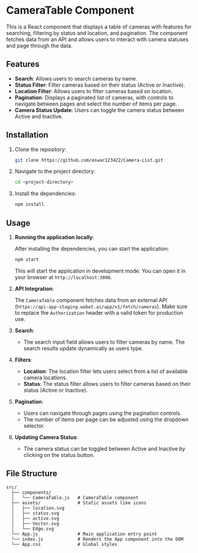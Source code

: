 # CameraTable Component

This is a React component that displays a table of cameras with features for searching, filtering by status and location, and pagination. The component fetches data from an API and allows users to interact with camera statuses and page through the data.

## Features
- **Search**: Allows users to search cameras by name.
- **Status Filter**: Filter cameras based on their status (Active or Inactive).
- **Location Filter**: Allows users to filter cameras based on location.
- **Pagination**: Displays a paginated list of cameras, with controls to navigate between pages and select the number of items per page.
- **Camera Status Update**: Users can toggle the camera status between Active and Inactive.

## Installation

1. Clone the repository:

    ```bash
    git clone https://github.com/eswar123422/Camera-List.git
    ```

2. Navigate to the project directory:

    ```bash
    cd <project-directory>
    ```

3. Install the dependencies:

    ```bash
    npm install
    ```

## Usage

1. **Running the application locally**:

    After installing the dependencies, you can start the application:

    ```bash
    npm start
    ```

    This will start the application in development mode. You can open it in your browser at `http://localhost:3000`.

2. **API Integration**:

    The `CameraTable` component fetches data from an external API (`https://api-app-staging.wobot.ai/app/v1/fetch/cameras`). Make sure to replace the `Authorization` header with a valid token for production use.

3. **Search**:

    - The search input field allows users to filter cameras by name. The search results update dynamically as users type.

4. **Filters**:

    - **Location**: The location filter lets users select from a list of available camera locations.
    - **Status**: The status filter allows users to filter cameras based on their status (Active or Inactive).

5. **Pagination**:

    - Users can navigate through pages using the pagination controls.
    - The number of items per page can be adjusted using the dropdown selector.

6. **Updating Camera Status**:

    - The camera status can be toggled between Active and Inactive by clicking on the status button.

## File Structure

```plaintext
src/
  ├── components/
  │   └── CameraTable.js   # CameraTable component
  ├── assets/              # Static assets like icons
  │   ├── location.svg
  │   ├── status.svg
  │   ├── active.svg
  │   ├── Vector.svg
  │   └── Edge.svg
  └── App.js               # Main application entry point
  └── index.js             # Renders the App component into the DOM
  └── App.css              # Global styles
